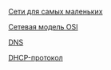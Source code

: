 [Сети для самых маленьких](https://linkmeup.gitbook.io/sdsm/1.-podklyuchenie-k-oborudovaniyu-cisco)

[Сетевая модель OSI](https://cloud.ru/blog/osi-modeli-7-urovnej-setevoj-modeli-prostym-yazykom)

[DNS](https://cloud.ru/blog/domain-name-system#ataki-na-dns-serveri-i-sposobi-zaschiti)

[DHCP-протокол](https://firstvds.ru/technology/chto-takoe-dhcp-protokol)